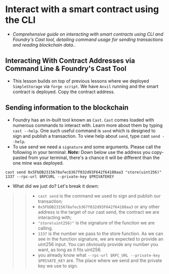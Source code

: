 # Interact with a smart contract using the CLI
- *Comprehensive guide on interacting with smart contracts using CLI and Foundry's Cast tool, detailing command usage for sending transactions and reading blockchain data.*.

## Interacting With Contract Addresses via Command Line & Foundry's Cast Tool
- This lesson builds on top of previous lessons where we deployed `SimpleStorage` via `forge script`. We have `Anvil` running and the smart contract is deployed. Copy the contract address.

## Sending information to the blockchain
- Foundry has an in-built tool known as `Cast`. `Cast` comes loaded with numerous commands to interact with. Learn more about them by typing `cast --help`. One such useful command is `send` which is designed to sign and publish a transaction. To view help about `send`, type cast `send --help`.
- To use send we need a `signature` and some arguments. Please call the following in your terminal: ***Note:*** Down below use the address you copy-pasted from your terminal, there's a chance it will be different than the one mine was deployed. 
```
cast send 0x5FbDB2315678afecb367f032d93F642f64180aa3 "store(uint256)" 1337 --rpc-url $RPCURL --private-key $PRIVATEKEY
```

- What did we just do? Let's break it down:

>> - `cast send` is the command we used to sign and publish our transaction;
>> - `0x5FbDB2315678afecb367f032d93F642f64180aa3` or any other address is the target of our cast send, the contract we are interacting with;
>> - `"store(uint256)"` is the signature of the function we are calling.
>> - `1337` is the number we pass to the store function. As we can see in the function signature, we are expected to provide an uint256 input. You can obviously provide any number you want, as long as it fits uint256.
>> - you already know what `--rpc-url $RPC_URL --private-key $PRIVATE_KEY` are. The place where we send and the private key we use to sign.
